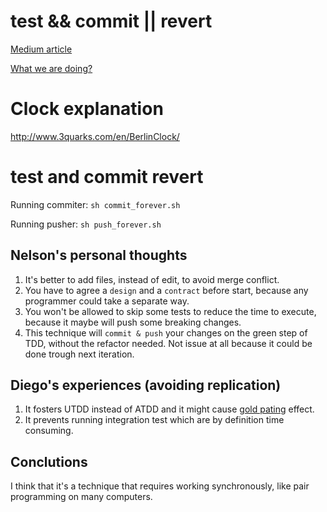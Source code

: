 # test && commit || revert

[Medium article](https://medium.com/@kentbeck_7670/test-commit-revert-870bbd756864)

[What we are doing?](https://medium.com/@kentbeck_7670/limbo-on-the-cheap-e4cfae840330)

# Clock explanation

http://www.3quarks.com/en/BerlinClock/

# test and commit revert

Running commiter: ```sh commit_forever.sh```

Running pusher: ```sh push_forever.sh```

## Nelson's personal thoughts

1. It's better to add files, instead of edit, to avoid merge conflict.
2. You have to agree a `design` and a `contract` before start, because any programmer could take a separate way.
3. You won't be allowed to skip some tests to reduce the time to execute, because it maybe will push some breaking changes.
4. This technique will `commit & push` your changes on the green step of TDD, without the refactor needed. Not issue at all because it could be done trough next iteration.

## Diego's experiences (avoiding replication)

1. It fosters UTDD instead of ATDD and it might cause [gold pating](https://en.wikipedia.org/wiki/Gold_plating_\(project_management\)) effect.
2. It prevents running integration test which are by definition time consuming. 



## Conclutions

I think that it's a technique that requires working synchronously, like pair programming on many computers.
